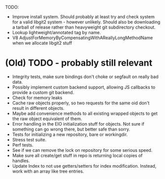 TODO:

* Improve install system. Should probably at least try and check system for a
  valid libgit2 system - however unlikely. Should also be downloading a tarball
  of release rather than heavyweight git subdirectory checkout.
* Lookup lightweight/annotated tag by name.
* V8 AdjustForMemoryByCompensatingWithAReallyLongMethodName when we allocate libgit2 stuff

# (Old) TODO - probably still relevant

* Integrity tests, make sure bindings don't choke or segfault on really bad data.
* Possibly implement custom backend support, allowing JS callbacks to provide a custom git backend.
* Check for memory leaks
* Cache raw objects properly, so two requests for the same oid don't result in different objects.
* Maybe add convenience methods to all existing wrapped objects to get the raw object equivalent of them.
* Error handling in the EIO initialization stuff for objects. Not sure if something can go wrong there, but better safe than sorry.
* Tests for initializing a new repository, bare or workingdir.
* Stress test suite.
* Perf tests.
* See if we can remove the lock on repository for some serious speed.
* Make sure all create/get stuff in repo is returning local copies of handles.
* Update Index to not use getters/setters for index modification. Instead, work with an array like tree entries.